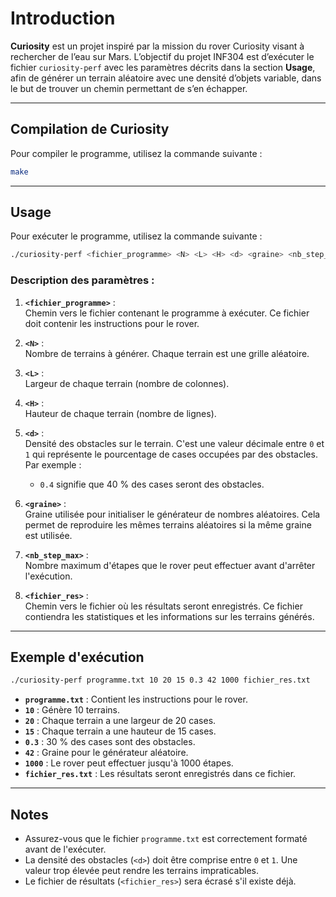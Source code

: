 # Introduction
**Curiosity** est un projet inspiré par la mission du rover Curiosity visant à rechercher de l’eau sur Mars. L’objectif du projet INF304 est d’exécuter le fichier `curiosity-perf` avec les paramètres décrits dans la section **Usage**, afin de générer un terrain aléatoire avec une densité d’objets variable, dans le but de trouver un chemin permettant de s’en échapper.

---

## Compilation de Curiosity
Pour compiler le programme, utilisez la commande suivante :
```bash
make
```

---

## Usage
Pour exécuter le programme, utilisez la commande suivante :
```bash
./curiosity-perf <fichier_programme> <N> <L> <H> <d> <graine> <nb_step_max> <fichier_res>
```

### Description des paramètres :
1. **`<fichier_programme>`** :  
   Chemin vers le fichier contenant le programme à exécuter. Ce fichier doit contenir les instructions pour le rover.

2. **`<N>`** :  
   Nombre de terrains à générer. Chaque terrain est une grille aléatoire.

3. **`<L>`** :  
   Largeur de chaque terrain (nombre de colonnes).

4. **`<H>`** :  
   Hauteur de chaque terrain (nombre de lignes).

5. **`<d>`** :  
   Densité des obstacles sur le terrain. C'est une valeur décimale entre `0` et `1` qui représente le pourcentage de cases occupées par des obstacles. Par exemple :
   - `0.4` signifie que 40 % des cases seront des obstacles.

6. **`<graine>`** :  
   Graine utilisée pour initialiser le générateur de nombres aléatoires. Cela permet de reproduire les mêmes terrains aléatoires si la même graine est utilisée.

7. **`<nb_step_max>`** :  
   Nombre maximum d'étapes que le rover peut effectuer avant d'arrêter l'exécution.

8. **`<fichier_res>`** :  
   Chemin vers le fichier où les résultats seront enregistrés. Ce fichier contiendra les statistiques et les informations sur les terrains générés.

---

## Exemple d'exécution
```bash
./curiosity-perf programme.txt 10 20 15 0.3 42 1000 fichier_res.txt
```
- **`programme.txt`** : Contient les instructions pour le rover.
- **`10`** : Génère 10 terrains.
- **`20`** : Chaque terrain a une largeur de 20 cases.
- **`15`** : Chaque terrain a une hauteur de 15 cases.
- **`0.3`** : 30 % des cases sont des obstacles.
- **`42`** : Graine pour le générateur aléatoire.
- **`1000`** : Le rover peut effectuer jusqu'à 1000 étapes.
- **`fichier_res.txt`** : Les résultats seront enregistrés dans ce fichier.

---

## Notes
- Assurez-vous que le fichier `programme.txt` est correctement formaté avant de l'exécuter.
- La densité des obstacles (`<d>`) doit être comprise entre `0` et `1`. Une valeur trop élevée peut rendre les terrains impraticables.
- Le fichier de résultats (`<fichier_res>`) sera écrasé s'il existe déjà.

